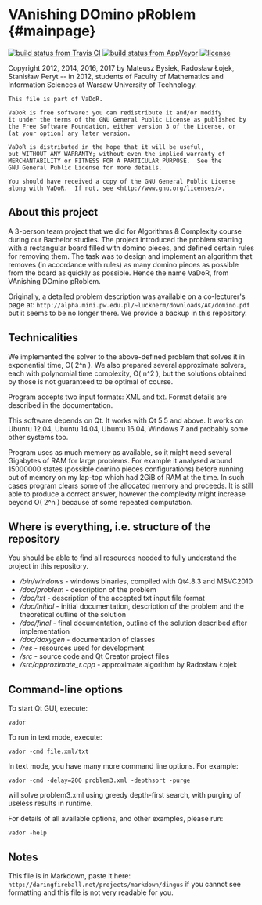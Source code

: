﻿VAnishing DOmino pRoblem {#mainpage}
========================

[![build status from Travis CI](https://travis-ci.org/mbdevpl/VaDoR.svg?branch=master)](https://travis-ci.org/mbdevpl/VaDoR)
[![build status from AppVeyor](https://ci.appveyor.com/api/projects/status/github/mbdevpl/VaDoR?svg=true&branch=master)](https://ci.appveyor.com/project/mbdevpl/VaDoR)
[![license](https://img.shields.io/github/license/mbdevpl/VaDoR.svg)](https://github.com/mbdevpl/VaDoR)

Copyright 2012, 2014, 2016, 2017 by Mateusz Bysiek, Radosław Łojek, Stanisław Peryt -- in 2012,
students of Faculty of Mathematics and Information Sciences at Warsaw University of Technology.

    This file is part of VaDoR.

    VaDoR is free software: you can redistribute it and/or modify
    it under the terms of the GNU General Public License as published by
    the Free Software Foundation, either version 3 of the License, or
    (at your option) any later version.

    VaDoR is distributed in the hope that it will be useful,
    but WITHOUT ANY WARRANTY; without even the implied warranty of
    MERCHANTABILITY or FITNESS FOR A PARTICULAR PURPOSE.  See the
    GNU General Public License for more details.

    You should have received a copy of the GNU General Public License
    along with VaDoR.  If not, see <http://www.gnu.org/licenses/>.

About this project
------------------

A 3-person team project that we did for Algorithms & Complexity course during our Bachelor
studies. The project introduced the problem starting with a rectangular board filled with domino
pieces, and defined certain rules for removing them. The task was to design and implement an
algorithm that removes (in accordance with rules) as many domino pieces as possible from the board
as quickly as possible. Hence the name VaDoR, from VAnishing DOmino pRoblem.

Originally, a detailed problem description was available on a co-lecturer's page at:
`http://alpha.mini.pw.edu.pl/~lucknerm/downloads/AC/domino.pdf`
but it seems to be no longer there. We provide a backup in this repository.


Technicalities
--------------

We implemented the solver to the above-defined problem that solves it in exponential time, O( 2^n ).
We also prepared several approximate solvers, each with polynomial time complexity,
O( n^2 ), but the solutions obtained by those is not guaranteed to be optimal of course.

Program accepts two input formats: XML and txt. Format details are described in the documentation.

This software depends on Qt. It works with Qt 5.5 and above.
It works on Ubuntu 12.04, Ubuntu 14.04, Ubuntu 16.04, Windows 7 and probably some other systems too.

Program uses as much memory as available, so it might need several Gigabytes of RAM for large
problems. For example it analysed around 15000000 states (possible domino pieces configurations)
before running out of memory on my lap-top which had 2GiB of RAM at the time. In such cases program
clears some of the allocated memory and proceeds. It is still able to produce a correct answer,
however the complexity might increase beyond O( 2^n ) because of some repeated computation.


Where is everything, i.e. structure of the repository
-----------------------------------------------------

You should be able to find all resources needed to fully understand the project in this repository.

* */bin/windows* - windows binaries, compiled with Qt4.8.3 and MSVC2010
* */doc/problem* - description of the problem
* */doc/txt* - description of the accepted txt input file format
* */doc/initial* - initial documentation, description of the problem and the theoretical outline of the solution
* */doc/final* - final documentation, outline of the solution described after implementation
* */doc/doxygen* - documentation of classes
* */res* - resources used for development
* */src* - source code and Qt Creator project files
* */src/approximate_r.cpp* - approximate algorithm by Radosław Łojek


Command-line options
--------------------

To start Qt GUI, execute:

    vador

To run in text mode, execute:

    vador -cmd file.xml/txt

In text mode, you have many more command line options. For example:

    vador -cmd -delay=200 problem3.xml -depthsort -purge

will solve problem3.xml using greedy depth-first search, with purging of useless results in runtime.

For details of all available options, and other examples, please run:

    vador -help


Notes
-----

This file is in Markdown, paste it here: `http://daringfireball.net/projects/markdown/dingus`
if you cannot see formatting and this file is not very readable for you.

